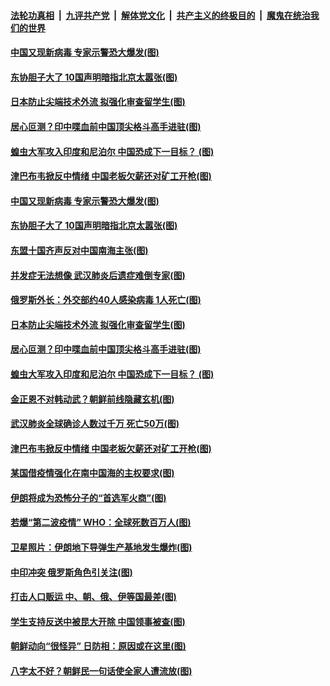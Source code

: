 

####  [法轮功真相](../../../../basic/blob/master/README.md?t=06301302) &nbsp;|&nbsp; [九评共产党](../../../../9ping.md/blob/master/README.md?t=06301302) &nbsp;|&nbsp; [解体党文化](../../../../jtdwh.md/blob/master/README.md?t=06301302)  &nbsp;|&nbsp; [共产主义的终极目的](../../../../gczydzjmd.md/blob/master/README.md?t=06301302) &nbsp;|&nbsp; [魔鬼在统治我们的世界](../../../../mgztzwmdsj.md/blob/master/README.md?t=06301302) 

#### [中国又现新病毒 专家示警恐大爆发(图)](../pages/p9/938188.md?t=06301302) 

#### [东协胆子大了 10国声明暗指北京太嚣张(图)](../pages/p9/938103.md?t=06301302) 

#### [日本防止尖端技术外流 拟强化审查留学生(图)](../pages/p9/938140.md?t=06301302) 

#### [居心叵测？印中喋血前中国顶尖格斗高手进驻(图)](../pages/p9/938084.md?t=06301302) 

#### [蝗虫大军攻入印度和尼泊尔 中国恐成下一目标？ (图)](../pages/p9/937951.md?t=06301302) 

#### [津巴布韦掀反中情绪 中国老板欠薪还对矿工开枪(图)](../pages/p9/937977.md?t=06301302) 

#### [中国又现新病毒 专家示警恐大爆发(图)](../pages/p9/938188.md?t=06301302) 

#### [东协胆子大了 10国声明暗指北京太嚣张(图)](../pages/p9/938103.md?t=06301302) 

#### [东盟十国齐声反对中国南海主张(图)](../pages/p9/938151.md?t=06301302) 

#### [并发症无法想像 武汉肺炎后遗症难倒专家(图)](../pages/p9/938109.md?t=06301302) 

#### [俄罗斯外长：外交部约40人感染病毒 1人死亡(图)](../pages/p9/938126.md?t=06301302) 

#### [日本防止尖端技术外流 拟强化审查留学生(图)](../pages/p9/938140.md?t=06301302) 

#### [居心叵测？印中喋血前中国顶尖格斗高手进驻(图)](../pages/p9/938084.md?t=06301302) 

#### [蝗虫大军攻入印度和尼泊尔 中国恐成下一目标？ (图)](../pages/p9/937951.md?t=06301302) 

#### [金正恩不对韩动武？朝鲜前线隐藏玄机(图)](../pages/p9/937980.md?t=06301302) 

#### [武汉肺炎全球确诊人数过千万 死亡50万(图)](../pages/p9/938051.md?t=06301302) 

#### [津巴布韦掀反中情绪 中国老板欠薪还对矿工开枪(图)](../pages/p9/937977.md?t=06301302) 

#### [某国借疫情强化在南中国海的主权要求(图)](../pages/p9/938050.md?t=06301302) 

#### [伊朗将成为恐怖分子的“首选军火商”(图)](../pages/p9/938049.md?t=06301302) 

#### [若爆“第二波疫情” WHO：全球死数百万人(图)](../pages/p9/937865.md?t=06301302) 

#### [卫星照片：伊朗地下导弹生产基地发生爆炸(图)](../pages/p9/937933.md?t=06301302) 

#### [中印冲突 俄罗斯角色引关注(图)](../pages/p9/937930.md?t=06301302) 

#### [打击人口贩运 中、朝、俄、伊等国最差(图)](../pages/p9/937861.md?t=06301302) 

#### [学生支持反送中被昆大开除 中国领事被查(图)](../pages/p9/937917.md?t=06301302) 

#### [朝鲜动向“很怪异” 日防相：原因或在这里(图)](../pages/p9/937846.md?t=06301302) 

#### [八字太不好？朝鲜民一句话使全家人遭流放(图)](../pages/p9/937770.md?t=06301302) 

